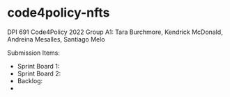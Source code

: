 # code4policy-nfts

DPI 691 Code4Policy 2022 Group A1: Tara Burchmore, Kendrick McDonald, Andreina Mesalles, Santiago Melo

Submission Items:
- Sprint Board 1:
- Sprint Board 2:
- Backlog: 
- 


